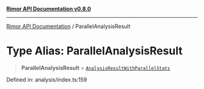 [**Rimor API Documentation v0.8.0**](../README.md)

***

[Rimor API Documentation](../globals.md) / ParallelAnalysisResult

# Type Alias: ParallelAnalysisResult

> **ParallelAnalysisResult** = [`AnalysisResultWithParallelStats`](../interfaces/AnalysisResultWithParallelStats.md)

Defined in: analysis/index.ts:159

